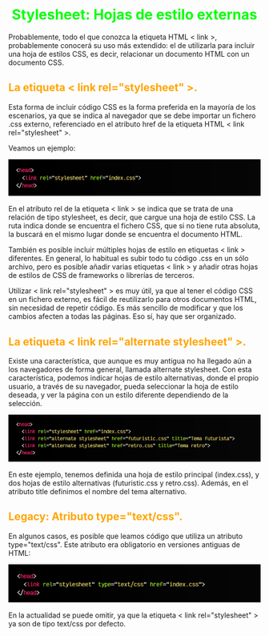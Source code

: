 # <span style="color:lime"><center>Stylesheet: Hojas de estilo externas</center></span>

Probablemente, todo el que conozca la etiqueta HTML < link >, probablemente conocerá su uso más extendido: el de utilizarla para incluir una hoja de estilos CSS, es decir, relacionar un documento HTML con un documento CSS.

## <span style="color:orange">La etiqueta < link rel="stylesheet" >.</span>

Esta forma de incluir código CSS es la forma preferida en la mayoría de los escenarios, ya que se indica al navegador que se debe importar un fichero .css externo, referenciado en el atributo href de la etiqueta HTML < link rel="stylesheet" >.

Veamos un ejemplo:

![alt text](./imagenes-hojas-de-estilo-externas/image.png)

En el atributo rel de la etiqueta < link > se indica que se trata de una relación de tipo stylesheet, es decir, que cargue una hoja de estilo CSS. La ruta indica donde se encuentra el fichero CSS, que si no tiene ruta absoluta, la buscará en el mismo lugar donde se encuentra el documento HTML.

También es posible incluir múltiples hojas de estilo en etiquetas < link > diferentes. En general, lo habitual es subir todo tu código .css en un sólo archivo, pero es posible añadir varias etiquetas < link > y añadir otras hojas de estilos de CSS de frameworks o librerías de terceros.

Utilizar < link rel="stylesheet" > es muy útil, ya que al tener el código CSS en un fichero externo, es fácil de reutilizarlo para otros documentos HTML, sin necesidad de repetir código. Es más sencillo de modificar y que los cambios afecten a todas las páginas. Eso sí, hay que ser organizado.

## <span style="color:orange">La etiqueta < link rel="alternate stylesheet" >.</span>

Existe una característica, que aunque es muy antigua no ha llegado aún a los navegadores de forma general, llamada alternate stylesheet. Con esta característica, podemos indicar hojas de estilo alternativas, donde el propio usuario, a través de su navegador, pueda seleccionar la hoja de estilo deseada, y ver la página con un estilo diferente dependiendo de la selección.

![alt text](./imagenes-hojas-de-estilo-externas/image-1.png)

En este ejemplo, tenemos definida una hoja de estilo principal (index.css), y dos hojas de estilo alternativas (futuristic.css y retro.css). Además, en el atributo title definimos el nombre del tema alternativo.

## <span style="color:orange">Legacy: Atributo type="text/css".</span>
En algunos casos, es posible que leamos código que utiliza un atributo type="text/css". Este atributo era obligatorio en versiones antiguas de HTML:

![alt text](./imagenes-hojas-de-estilo-externas/image-2.png)

En la actualidad se puede omitir, ya que la etiqueta < link rel="stylesheet" > ya son de tipo text/css por defecto.

